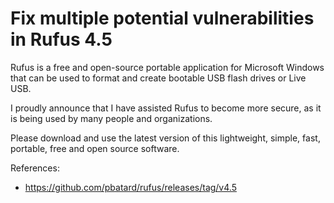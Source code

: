 # Fix multiple potential vulnerabilities in Rufus 4.5 

Rufus is a free and open-source portable application for Microsoft Windows that can be used to format and create bootable USB flash drives or Live USB.

I proudly announce that I have assisted Rufus to become more secure, as it is being used by many people and organizations.

Please download and use the latest version of this lightweight, simple, fast, portable, free and open source software.



References:

- https://github.com/pbatard/rufus/releases/tag/v4.5

